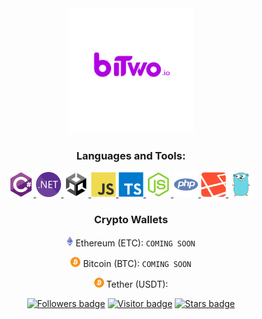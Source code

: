 <div align="center">
  <div>
    <a href="https://bitwo.io" target="_blank">
      <img src="https://github.com/bitwoio/.github/blob/main/assets/logo.png" width="200">
    </a>
  </div>
  <div>
    <h3>Languages and Tools:</h3>
    <p>
      <a href="https://docs.microsoft.com/en-us/dotnet/csharp/" target="_blank" rel="noreferrer">
        <img src="https://raw.githubusercontent.com/devicons/devicon/master/icons/csharp/csharp-original.svg" alt="csharp" width="40" height="40"/>
      </a>
      <a href="https://dotnet.microsoft.com/" target="_blank" rel="noreferrer">
        <img src="https://raw.githubusercontent.com/github/explore/93d8a67084f94b2a444e510199a6e7622e5b09a3/topics/dotnet/dotnet.png" alt=".NET" width="40" height="40"/>
      </a>
      <a href="https://unity.com/" target="_blank" rel="noreferrer">
        <img src="https://github.com/devicons/devicon/raw/master/icons/unity/unity-original.svg" alt="Unity" width="40" height="40"/>
      </a>
      <a href="https://developer.mozilla.org/en-US/docs/Web/JavaScript" target="_blank" rel="noreferrer">
        <img src="https://raw.githubusercontent.com/devicons/devicon/master/icons/javascript/javascript-original.svg" alt="javascript" width="40" height="40"/>
      </a>
      <a href="https://www.typescriptlang.org/" target="_blank" rel="noreferrer">
        <img src="https://raw.githubusercontent.com/devicons/devicon/master/icons/typescript/typescript-original.svg" alt="typescript" width="40" height="40"/>
      </a>
      <a href="https://nodejs.org/en/" target="_blank" rel="noreferrer">
        <img src="https://raw.githubusercontent.com/devicons/devicon/master/icons/nodejs/nodejs-plain.svg" alt="nodejs" width="40" height="40"/>
      </a>
      <a href="https://www.php.net" target="_blank" rel="noreferrer">
        <img src="https://raw.githubusercontent.com/devicons/devicon/master/icons/php/php-plain.svg" alt="php" width="40" height="40"/>
      </a>
      <a href="https://laravel.com/" target="_blank" rel="noreferrer">
        <img src="https://raw.githubusercontent.com/devicons/devicon/master/icons/laravel/laravel-plain.svg" alt="laravel" width="40" height="40"/>
      </a>
      <a href="https://go.dev/" target="_blank" rel="noreferrer">
        <img src="https://github.com/devicons/devicon/raw/master/icons/go/go-original.svg" alt="GO" width="40" height="40"/>
      </a>
    </p>
  </div>
  <div>
    <h3>
      Crypto Wallets
    </h3>
    <p><img src="https://github.com/bitwoio/.github/blob/main/assets/ethereum-logo.png" alt="Ethereum" height="16"/> <span>Ethereum (ETC):</span> <code>COMING SOON</code></p>
    <p><img src="https://github.com/bitwoio/.github/blob/main/assets/bitcoin-logo.png" alt="Bitcoin" height="16"/> <span>Bitcoin (BTC):</span> <code>COMING SOON</code></p>
    <p><img src="https://github.com/bitwoio/.github/blob/main/assets/bitcoin-logo.png" alt="Tether" height="16"/> <span>Tether (USDT):</span></p>
  </div>
  <div>
     <a href="https://github.com/ItsAnunesS/" target="_blank"><img src="https://img.shields.io/github/followers/bitwo?color=b100e3" alt="Followers badge"/></a>
     <a href="https://github.com/ItsAnunesS/" target="_blank"><img src="https://komarev.com/ghpvc/?username=bitwo&color=b100e3&style=flat&label=visitors" alt="Visitor badge"/></a>
     <a href="https://github.com/ItsAnunesS/" target="_blank"><img src="https://img.shields.io/github/stars/bitwo?color=b100e3" alt="Stars badge"  /></a>
  </div>
</div>
